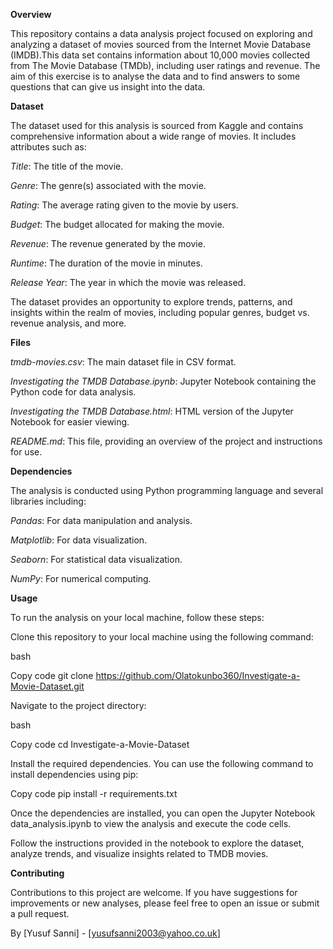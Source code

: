 **Overview**

This repository contains a data analysis project focused on exploring and analyzing a dataset of movies sourced from the Internet Movie Database (IMDB).This data set contains information about 10,000 movies collected from The Movie Database (TMDb), including user ratings and revenue. The aim of this exercise is to analyse the data and to find answers to some questions that can give us insight into the data.

**Dataset**

The dataset used for this analysis is sourced from Kaggle and contains comprehensive information about a wide range of movies. It includes attributes such as:

_Title_: The title of the movie.

_Genre_: The genre(s) associated with the movie.

_Rating_: The average rating given to the movie by users.

_Budget_: The budget allocated for making the movie.

_Revenue_: The revenue generated by the movie.

_Runtime_: The duration of the movie in minutes.

_Release Year_: The year in which the movie was released.

The dataset provides an opportunity to explore trends, patterns, and insights within the realm of movies, including popular genres, budget vs. revenue analysis, and more.

**Files**

_tmdb-movies.csv_: The main dataset file in CSV format.

_Investigating the TMDB Database.ipynb_: Jupyter Notebook containing the Python code for data analysis.

_Investigating the TMDB Database.html_: HTML version of the Jupyter Notebook for easier viewing.

_README.md_: This file, providing an overview of the project and instructions for use.

**Dependencies**

The analysis is conducted using Python programming language and several libraries including:

_Pandas_: For data manipulation and analysis.

_Matplotlib_: For data visualization.

_Seaborn_: For statistical data visualization.

_NumPy_: For numerical computing.

**Usage**

To run the analysis on your local machine, follow these steps:

Clone this repository to your local machine using the following command:

bash

Copy code
git clone https://github.com/Olatokunbo360/Investigate-a-Movie-Dataset.git

Navigate to the project directory:

bash

Copy code
cd Investigate-a-Movie-Dataset

Install the required dependencies.
You can use the following command to install dependencies using pip:

Copy code
pip install -r requirements.txt

Once the dependencies are installed, you can open the Jupyter Notebook data_analysis.ipynb to view the analysis and execute the code cells.

Follow the instructions provided in the notebook to explore the dataset, analyze trends, and visualize insights related to TMDB movies.

**Contributing**

Contributions to this project are welcome. If you have suggestions for improvements or new analyses, please feel free to open an issue or submit a pull request.



By [Yusuf Sanni] - [yusufsanni2003@yahoo.co.uk]
